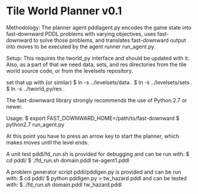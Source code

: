 Tile World Planner v0.1
=======================

Methodology:
The planner agent pddlagent.py encodes the game state into fast-downward PDDL
problems with varying objectives, uses fast-downward to solve those problems,
and translates fast-downward output into moves to be executed by the agent
runner run_agent.py.

Setup:
This requires the tworld_py interface and should be updated with it.  Also,
as a part of that we need data, sets, and res directories from the tile world
source code, or from the levelsets repository.

set that up with (or similar)
$ ln -s ../levelsets/data .
$ ln -s ../levelsets/sets .
$ ln -s ../tworld_py/res .

The fast-downward library strongly recommends the use of Python 2.7 or newer.

Usage:
$ export FAST_DOWNWARD_HOME=/path/to/fast-downward
$ python2.7 run_agent.py

At this point you have to press an arrow key to start the planner, which makes
moves until the level ends.

A unit test pddl/fd_run.sh is provided for debugging and can be run with:
$ cd pddl/
$ ./fd_run.sh domain.pddl tw-agent1.pddl

A problem generator script pddl/pddlgen.py is provided and can be run with:
$ cd pddl/
$ python pddlgen.py > tw_hazard.pddl
and can be tested with:
$ ./fd_run.sh domain.pddl tw_hazard.pddl
